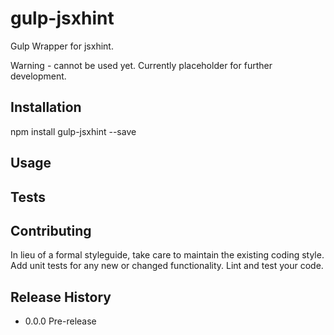gulp-jsxhint
============

Gulp Wrapper for jsxhint.

Warning - cannot be used yet.
Currently placeholder for further development.

## Installation

npm install gulp-jsxhint --save

## Usage


## Tests


## Contributing

In lieu of a formal styleguide, take care to maintain the existing coding style.
Add unit tests for any new or changed functionality. Lint and test your code.

## Release History

* 0.0.0 Pre-release
